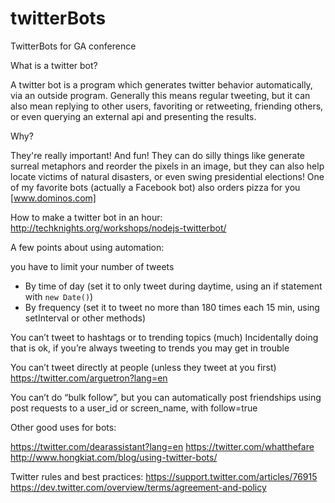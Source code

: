# twitterBots
TwitterBots for GA conference

What is a twitter bot?

A twitter bot is a program which generates twitter behavior automatically, via an outside program. Generally this means regular tweeting, but it can also mean replying to other users, favoriting or retweeting, friending others, or even querying an external api and presenting the results.

Why?

They're really important! And fun! They can do silly things like generate surreal metaphors and reorder the pixels in an image, but they can also help locate victims of natural disasters, or even swing presidential elections! One of my favorite bots (actually a Facebook bot) also orders pizza for you [www.dominos.com]

How to make a twitter bot in an hour:
http://techknights.org/workshops/nodejs-twitterbot/

A few points about using automation:

you have to limit your number of tweets
* By time of day (set it to only tweet during daytime, using an if statement with ```new Date()```)
* By frequency (set it to tweet no more than 180 times each 15 min, using setInterval or other methods)

You can’t tweet to hashtags or to trending topics (much)
	Incidentally doing that is ok, if you’re always tweeting to trends you may get in trouble

You can’t tweet directly at people (unless they tweet at you first)
	https://twitter.com/arguetron?lang=en

You can’t do “bulk follow”, but you can automatically post friendships using post requests to a user_id or screen_name, with follow=true

Other good uses for bots:

https://twitter.com/dearassistant?lang=en
https://twitter.com/whatthefare
http://www.hongkiat.com/blog/using-twitter-bots/


Twitter rules and best practices:
https://support.twitter.com/articles/76915
https://dev.twitter.com/overview/terms/agreement-and-policy
